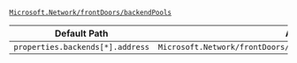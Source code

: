 [`Microsoft.Network/frontDoors/backendPools`](https://docs.microsoft.com/en-us/azure/templates/microsoft.network/frontdoors/backendpools)

| Default Path | Alias |
|---|---|
| `properties.backends[*].address` | `Microsoft.Network/frontDoors/backendPools/backends[*].address` |

